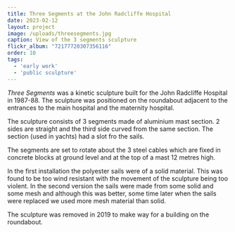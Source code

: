 ```yaml
---
title: Three Segments at the John Radcliffe Hospital
date: 2023-02-12
layout: project
image: /uploads/threesegments.jpg
caption: View of the 3 segments sculpture
flickr_album: "72177720307356116"
order: 10
tags:
  - 'early work'
  - 'public sculpture'
---
```

*Three Segments*  was a kinetic sculpture built for the John Radcliffe Hospital in 1987-88. The sculpture was positioned on the roundabout adjacent to the entrances to the main hospital and the maternity hospital. 

The sculpture consists of 3 segments made of aluminium mast section. 2 sides are straight and the third side curved from the same section. The section (used in yachts) had a slot fro the sails.

The segments are set to rotate about the 3 steel cables which are fixed in concrete blocks at ground level and at the top of a mast 12 metres high.

In the first installation the polyester sails were of a solid material. This was found to be too wind resistant with the movement of the sculpture being too violent. In the second version the sails were made from some solid and some mesh and although this was better, some time later when the sails were replaced we used more mesh material than solid.

The sculpture was removed in 2019 to make way for a building on the roundabout.
